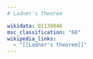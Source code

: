 ```yaml
---
# Ladner's theorem

wikidata: Q1130846
msc_classification: "68"
wikipedia_links:
  - "[[Ladner's theorem]]"
---
```

